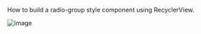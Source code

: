 How to build a radio-group style component using RecyclerView.

![image](http://joshskeen.com/content/images/2015/04/r4mhZd3Izr.gif)
